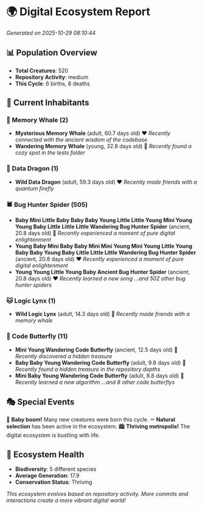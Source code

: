 # 🌍 Digital Ecosystem Report
*Generated on 2025-10-29 08:10:44*

## 📊 Population Overview
- **Total Creatures**: 520
- **Repository Activity**: medium
- **This Cycle**: 6 births, 8 deaths

## 👥 Current Inhabitants

### 🐋 Memory Whale (2)
- **Mysterious Memory Whale** (adult, 60.7 days old) ❤️
  *Recently connected with the ancient wisdom of the codebase*
- **Wandering Memory Whale** (young, 32.8 days old) 💛
  *Recently found a cozy spot in the tests folder*

### 🐉 Data Dragon (1)
- **Wild Data Dragon** (adult, 59.3 days old) ❤️
  *Recently made friends with a quantum firefly*

### 🕷️ Bug Hunter Spider (505)
- **Baby Mini Little Baby Baby Baby Young Little Little Young Mini Young Young Baby Little Little Little Wandering Bug Hunter Spider** (ancient, 20.8 days old) 💛
  *Recently experienced a moment of pure digital enlightenment*
- **Young Baby Mini Baby Baby Mini Mini Young Mini Young Little Young Baby Baby Young Baby Little Little Little Wandering Bug Hunter Spider** (ancient, 20.8 days old) ❤️
  *Recently experienced a moment of pure digital enlightenment*
- **Young Young Little Young Baby Ancient Bug Hunter Spider** (ancient, 20.8 days old) ❤️
  *Recently learned a new song*
  *...and 502 other bug hunter spiders*

### 🐱 Logic Lynx (1)
- **Wild Logic Lynx** (adult, 14.3 days old) 💛
  *Recently made friends with a memory whale*

### 🦋 Code Butterfly (11)
- **Mini Young Wandering Code Butterfly** (ancient, 12.5 days old) 💛
  *Recently discovered a hidden treasure*
- **Baby Baby Young Wandering Code Butterfly** (adult, 9.8 days old) 💚
  *Recently found a hidden treasure in the repository depths*
- **Mini Baby Young Wandering Code Butterfly** (adult, 8.8 days old) 💚
  *Recently learned a new algorithm*
  *...and 8 other code butterflys*

## 🎭 Special Events

🎉 **Baby boom!** Many new creatures were born this cycle.
⚰️ **Natural selection** has been active in the ecosystem.
🏙️ **Thriving metropolis!** The digital ecosystem is bustling with life.

## 🔬 Ecosystem Health
- **Biodiversity**: 5 different species
- **Average Generation**: 17.9
- **Conservation Status**: Thriving

*This ecosystem evolves based on repository activity. More commits and interactions create a more vibrant digital world!*